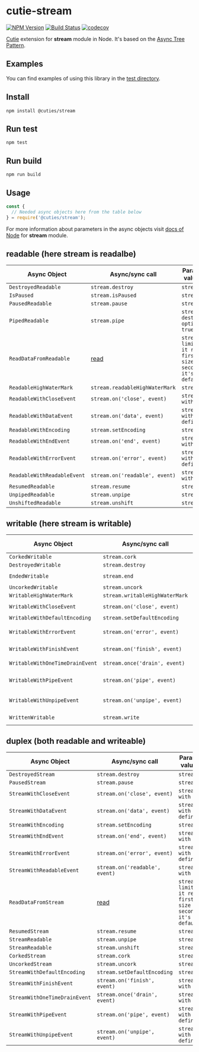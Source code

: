 # cutie-stream

[![NPM Version](https://img.shields.io/npm/v/@cuties/stream.svg)](https://npmjs.org/package/@cuties/stream)
[![Build Status](https://travis-ci.org/Guseyn/cutie-stream.svg?branch=master)](https://travis-ci.org/Guseyn/cutie-stream)
[![codecov](https://codecov.io/gh/Guseyn/cutie-stream/branch/master/graph/badge.svg)](https://codecov.io/gh/Guseyn/cutie-stream)

[Cutie](https://github.com/Guseyn/cutie) extension for <b>stream</b> module in Node. It's based on the [Async Tree Pattern](https://github.com/Guseyn/async-tree-patern/blob/master/Async_Tree_Patern.pdf).

## Examples

You can find examples of using this library in the [test directory](https://github.com/Guseyn/cutie-stream/tree/master/test).

## Install

`npm install @cuties/stream`

## Run test

`npm test`

## Run build

`npm run build`

## Usage

```js
const {
  // Needed async objects here from the table below
} = require('@cuties/stream');
```
For more information about parameters in the async objects visit [docs of Node](https://nodejs.org/en/docs/) for <b>stream</b> module.

## readable (here stream is readalbe)

| Async Object  | Async/sync call | Parameters(default value/description) | Representation result |
| ------------- | ----------------| ---------- | --------------------- |
| `DestroyedReadable` | `stream.destroy` | `stream, error` | `stream` |
| `IsPaused` | `stream.isPaused` | `stream` | `boolean` |
| `PausedReadable` | `stream.pause` | `stream` | `stream` |
| `PipedReadable` | `stream.pipe` | `stream, destination, options({end: true})` | `stream` |
| `ReadDataFromReadable` | [read](https://github.com/Guseyn/cutie-stream/blob/master/src/custom-calls/read.js) | `stream, size, limit(if true then it reads only the first chunk(with size as specified second argument), it's false by default)` | `string\|Buffer\|null` |
| `ReadableHighWaterMark` | `stream.readableHighWaterMark` | `stream` | `stream` |
| `ReadableWithCloseEvent` | `stream.on('close', event)` | `stream, event(Event with definedBody())` | `stream` |
| `ReadableWithDataEvent` | `stream.on('data', event)` | `stream, event(Event with definedBody(chunk))` | `stream` |
| `ReadableWithEncoding` | `stream.setEncoding` | `stream, encoding` | `stream` |
| `ReadableWithEndEvent` | `stream.on('end', event)` | `stream, event(Event with definedBody())` | `stream` |
| `ReadableWithErrorEvent` | `stream.on('error', event)` | `stream, event(Event with definedBody(error))` | `stream` |
| `ReadableWithReadableEvent` | `stream.on('readable', event)` | `stream, event(Event with definedBody())` | `stream` |
| `ResumedReadable` | `stream.resume` | `stream` | `stream` |
| `UnpipedReadable` | `stream.unpipe` | `stream, destination` | `stream` |
| `UnshiftedReadable` | `stream.unshift` | `stream, chunk` | `stream` |

## writable (here stream is writable)

| Async Object  | Async/sync call | Parameters(default value/description) | Representation result |
| ------------- | ----------------| ---------- | --------------------- |
| `CorkedWritable` | `stream.cork` | `stream` | `stream` |
| `DestroyedWritable` | `stream.destroy` | `stream, error` | `stream` |
| `EndedWritable` | `stream.end` | `stream, chunk, encoding` | `stream` |
| `UncorkedWritable` | `stream.uncork` | `stream` | `stream` |
| `WritableHighWaterMark` | `stream.writableHighWaterMark` | `stream` | `stream` |
| `WritableWithCloseEvent` | `stream.on('close', event)` | `stream, event(Event with definedBody())` | `stream` |
| `WritableWithDefaultEncoding` | `stream.setDefaultEncoding` | `stream, encoding` | `stream` |
| `WritableWithErrorEvent` | `stream.on('error', event)` | `stream, event(Event with definedBody(error))` | `stream` |
| `WritableWithFinishEvent` | `stream.on('finish', event)` | `stream, event(Event with definedBody())` | `stream` |
| `WritableWithOneTimeDrainEvent` | `stream.once('drain', event)` | `stream, event(Event with definedBody())` | `stream` |
| `WritableWithPipeEvent` | `stream.on('pipe', event)` | `stream, event(Event with definedBody(src))` | `stream` |
| `WritableWithUnpipeEvent` | `stream.on('unpipe', event)` | `stream, event(Event with definedBody(src))` | `stream` |
| `WrittenWritable` | `stream.write` | `stream, chunk, encoding` | `stream` |

## duplex (both readable and writeable)
| Async Object  | Async/sync call | Parameters(default value/description) | Representation result |
| ------------- | ----------------| ---------- | --------------------- |
| `DestroyedStream` | `stream.destroy` | `stream, error` | `stream` |
| `PausedStream` | `stream.pause` | `stream` | `stream` |
| `StreamWithCloseEvent` | `stream.on('close', event)` | `stream, event(Event with definedBody())` | `stream` |
| `StreamWithDataEvent` | `stream.on('data', event)` | `stream, event(Event with definedBody(chunk))` | `stream` |
| `StreamWithEncoding` | `stream.setEncoding` | `stream, encoding` | `stream` |
| `StreamWithEndEvent` | `stream.on('end', event)` | `stream, event(Event with definedBody())` | `stream` |
| `StreamWithErrorEvent` | `stream.on('error', event)` | `stream, event(Event with definedBody(error))` | `stream` |
| `StreamWithReadableEvent` | `stream.on('readable', event)` | `stream, event(Event with definedBody())` | `stream` |
| `ReadDataFromStream` | [read](https://github.com/Guseyn/cutie-stream/blob/master/src/custom-calls/read.js) | `stream, size, limit(if true then it reads only the first chunk(with size as specified second argument), it's false by default)` | `string\|Buffer\|null` |
| `ResumedStream` | `stream.resume` | `stream` | `stream` |
| `StreamReadable` | `stream.unpipe` | `stream, destination` | `stream` |
| `StreamReadable` | `stream.unshift` | `stream, chunk` | `stream` |
| `CorkedStream` | `stream.cork` | `stream` | `stream` |
| `UncorkedStream` | `stream.uncork` | `stream` | `stream` |
| `StreamWithDefaultEncoding` | `stream.setDefaultEncoding` | `stream, encoding` | `stream` |
| `StreamWithFinishEvent` | `stream.on('finish', event)` | `stream, event(Event with definedBody())` | `stream` |
| `StreamWithOneTimeDrainEvent` | `stream.once('drain', event)` | `stream, event(Event with definedBody())` | `stream` |
| `StreamWithPipeEvent` | `stream.on('pipe', event)` | `stream, event(Event with definedBody(src))` | `stream` |
| `StreamWithUnpipeEvent` | `stream.on('unpipe', event)` | `stream, event(Event with definedBody(src))` | `stream` |
